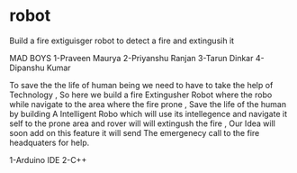 # robot
<!-- PROBLEM STATEMENT -->
Build a fire extiguisger robot to detect a fire and extingusih it

<!-- TEAM NAME AND MEMBERS -->
MAD BOYS
1-Praveen Maurya
2-Priyanshu Ranjan
3-Tarun Dinkar
4-Dipanshu Kumar

<!-- IDEA -->

To save the the life of human being we need to have to take the help of Technology , 
So here we build a fire Extingusher Robot where the robo while navigate to the area where the fire prone ,
Save the life of the human by building A Intelligent Robo which will use its intellegence and navigate it self to the prone area 
and rover will will extingush the fire , Our Idea will soon add on this feature it will send The emergenecy call to the fire headquaters for help.






<!-- TECH STACK -->
1-Arduino IDE
2-C++

